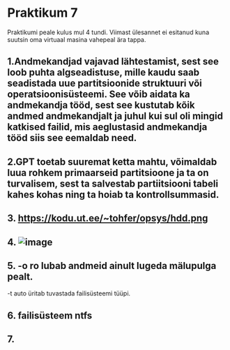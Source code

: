 # Praktikum 7
Praktikumi peale kulus mul 4 tundi. Viimast ülesannet ei esitanud kuna suutsin oma virtuaal masina vahepeal ära tappa. 
## 1.Andmekandjad vajavad lähtestamist, sest see loob puhta algseadistuse, mille kaudu saab seadistada uue partitsioonide struktuuri või operatsioonisüsteemi. See võib aidata ka andmekandja tööd, sest see kustutab kõik andmed andmekandjalt ja juhul kui sul oli mingid katkised failid, mis aeglustasid andmekandja tööd siis see eemaldab need.
## 2.GPT toetab suuremat ketta mahtu, võimaldab luua rohkem primaarseid partitsioone ja ta on turvalisem, sest ta salvestab partiitsiooni tabeli kahes kohas ning ta hoiab ta kontrollsummasid.
## 3. https://kodu.ut.ee/~tohfer/opsys/hdd.png
## 4. ![image](https://github.com/user-attachments/assets/ebd25a38-8119-4a9a-94d3-3a4f4f5787ce)
## 5. -o ro lubab andmeid ainult lugeda mälupulga pealt. 
-t auto üritab tuvastada failisüsteemi tüüpi.
## 6. failisüsteem ntfs
## 7.
